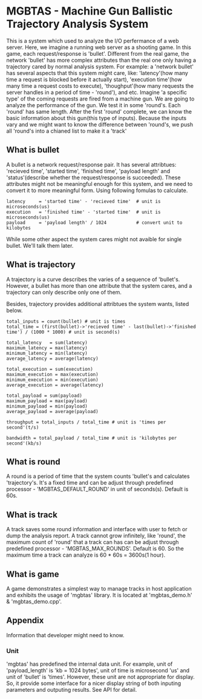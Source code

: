 # MGBTAS - Machine Gun Ballistic Trajectory Analysis System
This is a system which used to analyze the I/O perfermance of a web server. Here, we imagine a running web server as a shooting game. In this game, each request/response is 'bullet'. Different from the real game, the network 'bullet' has more complex attributes than the real one only having a trajectory cared by normal analysis system. For example: a 'network bullet' has several aspects that this system might care, like: 'latency'(how many time a request is blocked before it actually start), 'execution time'(how many time a request costs to execute), 'thoughput'(how many requests the server handles in a period of time - 'round'), and etc.
Imagine 'a specific type' of the coming requests are fired from a machine gun. We are going to analyze the performance of the gun. We test it in some 'round's. Each 'round' has same length. After the first 'round' complete, we can know the basic information about this gun(this type of inputs). Because the inputs vary and we might want to know the difference between 'round's, we push all 'round's into a chianed list to make it a 'track'

## What is bullet
A bullet is a network request/response pair. It has several attribtues: 'recieved time', 'started time', 'finished time', 'payload length' and 'status'(describe whether the request/response is succeeded). These attributes might not be meaningful enough for this system, and we need to convert it to more meaningful form. Using following fomulas to calculate.
```
latency     = 'started time' - 'recieved time'  # unit is microseconds(us)
execution   = 'finished time' - 'started time'  # unit is microseconds(us)
payload     = 'payload length' / 1024           # convert unit to kilobytes
```

While some other aspect the system cares might not avaible for single bullet. We'll talk them later.

## What is trajectory
A trajectory is a curve describes the varies of a sequence of 'bullet's. However, a bullet has more than one attribute that the system cares, and a trajectory can only describe only one of them.

Besides, trajectory provides additional attribtues the system wants, listed below.
```
total_inputs = count(bullet) # unit is times
total_time = (first(bullet)->'recieved time' - last(bullet)->'finished time') / (1000 * 1000) # unit is second(s)

total_latency   = sum(latency)
maximum_latency = max(latency)
minimum_latency = min(latency)
average_latency = average(latency)

total_execution = sum(execution)
maximum_execution = max(execution)
minimum_execution = min(execution)
average_execution = average(latency)

total_payload = sum(payload)
maximum_payload = max(payload)
minimum_payload = min(payload)
average_payload = average(payload)

throughput = total_inputs / total_time # unit is 'times per second'(t/s)

bandwidth = total_payload / total_time # unit is 'kilobytes per second'(kb/s)
```

## What is round
A round is a period of time that the system counts 'bullet's and calculates 'trajectory's. It's a fixed time and can be adjust through predefined processor - 'MGBTAS_DEFAULT_ROUND' in unit of seconds(s). Default is 60s.

## What is track
A track saves some round information and interface with user to fetch or dump the analysis report. A track cannot grow infinitely, like 'round', the maximum count of 'round' that a track can has can be adjust through predefined processor - 'MGBTAS_MAX_ROUNDS'. Default is 60. So the maximum time a track can analyze is 60 * 60s = 3600s(1 hour).

## What is game
A game demonstrates a simplest way to manage tracks in host application and exhibits the usage of 'mgbtas' library. It is located at 'mgbtas_demo.h' & 'mgbtas_demo.cpp'.

## Appendix
Information that developer might need to know.

### Unit
'mgbtas' has predefined the internal data unit. For example, unit of 'payload_length' is 'kb = 1024 bytes', unit of time is microsecond 'us' and unit of 'bullet' is 'times'. However, these unit are not appropriate for display. So, it provide some interface for a nicer display string of both inputing parameters and outputing results. See API for detail.
